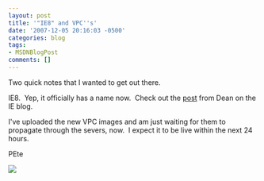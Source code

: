 ```yaml
---
layout: post
title: '"IE8" and VPC''s'
date: '2007-12-05 20:16:03 -0500'
categories: blog
tags:
- MSDNBlogPost
comments: []
---
```


Two quick notes that I wanted to get out there.

IE8.  Yep, it officially has a name now.  Check out the [post](http://blogs.msdn.com/ie/archive/2007/12/05/internet-explorer-8.aspx) from Dean on the IE blog.

I've uploaded the new VPC images and am just waiting for them to propagate through the severs, now.  I expect it to be live within the next 24 hours.

PEte

![](http://blogs.msdn.com/aggbug.aspx?PostID=6672435)